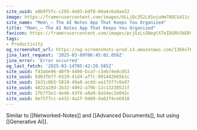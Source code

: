 ```yaml
---
site_uuid: a0b9f5fc-c295-4e03-bdf0-60a4c6a9ae52
image: https://framerusercontent.com/images/ULLjDc352L91ujuHm78OCGd11c.png
site_name: "Mem\_– The AI Notes App That Keeps You Organized"
title: "Mem\_– The AI Notes App That Keeps You Organized"
favicon: https://framerusercontent.com/images/pcjGzLsSNegtXTeIDGRh3kERV4Y.png
tags:
- Productivity
og_screenshot_url: https://og-screenshots-prod.s3.amazonaws.com/1366x768/80/false/5390e5cc603274d497ea7c42566c921108e8f9a2d7b193155c17f74ac4e4577b.jpeg
jina_last_request: '2025-03-09T06:45:02.056Z'
jina_error: 'Error occurred'
og_last_fetch: '2025-03-14T05:42:20.585Z'
site_uuid: f43abe96-40f9-4490-bca7-c1eb74e8cd53
site_uuid: 6d63fbff-0339-41d4-af7c-991442bb5b1c
site_uuid: 1b31c8b5-5810-49a8-acdd-aa175f7c0a97
site_uuid: 4822a28d-2b32-4891-a79b-12c13230521f
site_uuid: 1fb7f5e1-4ed6-43f6-a8a9-8a54ec2e042c
site_uuid: 8e75f7cc-e432-4a2f-9409-da62f4ce6918
---
```

Similar to [[Networked-Notes]] and [[Advanced Documents]], but using [[Generative AI]].  
